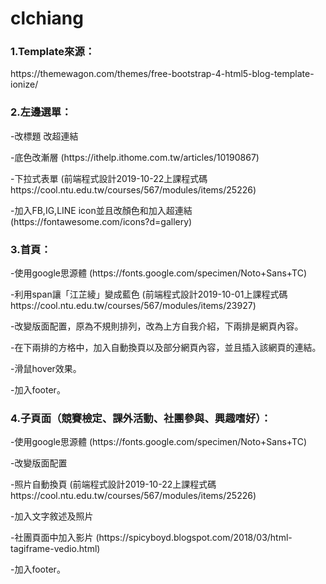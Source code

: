# clchiang
<h3>1.Template來源：</h3>
<p>https://themewagon.com/themes/free-bootstrap-4-html5-blog-template-ionize/</p>
<h3>2.左邊選單：</h3>
  <p>-改標題 改超連結</p>
  <p>-底色改漸層 (https://ithelp.ithome.com.tw/articles/10190867)</p>
  <p>-下拉式表單 (前端程式設計2019-10-22上課程式碼https://cool.ntu.edu.tw/courses/567/modules/items/25226)</p>
  <p>-加入FB,IG,LINE icon並且改顏色和加入超連結 (https://fontawesome.com/icons?d=gallery) </p>
<h3>3.首頁：</h3>
  <p>-使用google思源體 (https://fonts.google.com/specimen/Noto+Sans+TC) </p>
  <p>-利用span讓「江芷綾」變成藍色 (前端程式設計2019-10-01上課程式碼https://cool.ntu.edu.tw/courses/567/modules/items/23927)
  <p>-改變版面配置，原為不規則排列，改為上方自我介紹，下兩排是網頁內容。</p>
  <p>-在下兩排的方格中，加入自動換頁以及部分網頁內容，並且插入該網頁的連結。</p>
  <p>-滑鼠hover效果。</p>
  <p>-加入footer。</p>
<h3>4.子頁面（競賽檢定、課外活動、社團參與、興趣嗜好）：</h3>
  <p>-使用google思源體 (https://fonts.google.com/specimen/Noto+Sans+TC) </p>
  <p>-改變版面配置</p>
  <p>-照片自動換頁 (前端程式設計2019-10-22上課程式碼https://cool.ntu.edu.tw/courses/567/modules/items/25226)</p>
  <p>-加入文字敘述及照片</p>
  <p style="text-decoration-color:red；">-社團頁面中加入影片 (https://spicyboyd.blogspot.com/2018/03/html-tagiframe-vedio.html)</p>
  <p>-加入footer。</p>
